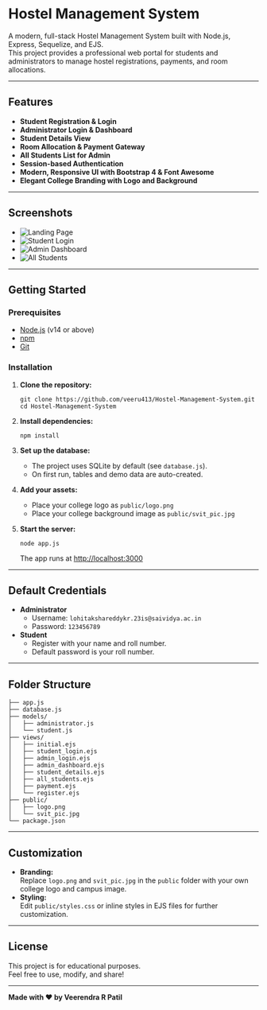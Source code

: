 # Hostel Management System

A modern, full-stack Hostel Management System built with Node.js, Express, Sequelize, and EJS.  
This project provides a professional web portal for students and administrators to manage hostel registrations, payments, and room allocations.

---

## Features

- **Student Registration & Login**
- **Administrator Login & Dashboard**
- **Student Details View**
- **Room Allocation & Payment Gateway**
- **All Students List for Admin**
- **Session-based Authentication**
- **Modern, Responsive UI with Bootstrap 4 & Font Awesome**
- **Elegant College Branding with Logo and Background**

---

## Screenshots

- ![Landing Page](screenshots/landing.png)
- ![Student Login](screenshots/student_login.png)
- ![Admin Dashboard](screenshots/admin_dashboard.png)
- ![All Students](screenshots/all_students.png)

---

## Getting Started

### Prerequisites

- [Node.js](https://nodejs.org/) (v14 or above)
- [npm](https://www.npmjs.com/)
- [Git](https://git-scm.com/)

### Installation

1. **Clone the repository:**
   ```
   git clone https://github.com/veeru413/Hostel-Management-System.git
   cd Hostel-Management-System
   ```

2. **Install dependencies:**
   ```
   npm install
   ```

3. **Set up the database:**
   - The project uses SQLite by default (see `database.js`).
   - On first run, tables and demo data are auto-created.

4. **Add your assets:**
   - Place your college logo as `public/logo.png`
   - Place your college background image as `public/svit_pic.jpg`

5. **Start the server:**
   ```
   node app.js
   ```
   The app runs at [http://localhost:3000](http://localhost:3000)

---

## Default Credentials

- **Administrator**
  - Username: `lohitakshareddykr.23is@saividya.ac.in`
  - Password: `123456789`
- **Student**
  - Register with your name and roll number.  
  - Default password is your roll number.

---

## Folder Structure

```
├── app.js
├── database.js
├── models/
│   ├── administrator.js
│   └── student.js
├── views/
│   ├── initial.ejs
│   ├── student_login.ejs
│   ├── admin_login.ejs
│   ├── admin_dashboard.ejs
│   ├── student_details.ejs
│   ├── all_students.ejs
│   ├── payment.ejs
│   └── register.ejs
├── public/
│   ├── logo.png
│   └── svit_pic.jpg
└── package.json
```

---

## Customization

- **Branding:**  
  Replace `logo.png` and `svit_pic.jpg` in the `public` folder with your own college logo and campus image.
- **Styling:**  
  Edit `public/styles.css` or inline styles in EJS files for further customization.

---

## License

This project is for educational purposes.  
Feel free to use, modify, and share!

---

**Made with ❤️ by Veerendra R Patil**
